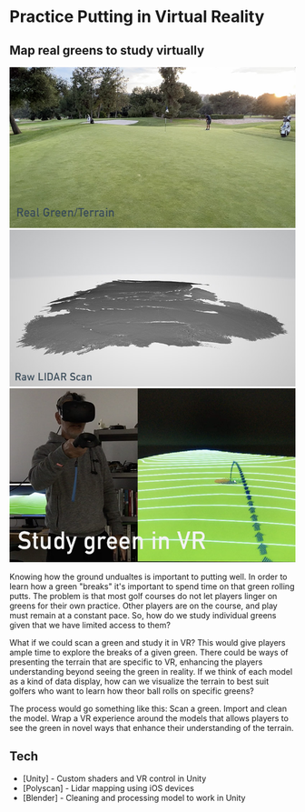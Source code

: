 # Practice Putting in Virtual Reality
## Map real greens to study virtually

![real_green](git_real_green.jpg)
![raw_scan](git_raw_scan.jpg)
![putt_vr](git_vr.jpg)

Knowing how the ground undualtes is important to putting well. In order to learn how a green "breaks" it's important to spend time on that green rolling putts. The problem is that most golf courses do not let players linger on greens for their own practice. Other players are on the course, and play must remain at a constant pace. So, how do we study individual greens given that we have limited access to them?

What if we could scan a green and study it in VR? This would give players ample time to explore the breaks of a given green. There could be ways of presenting the terrain that are specific to VR, enhancing the players understanding beyond seeing the green in reality. If we think of each model as a kind of data display, how can we visualize the terrain to best suit golfers who want to learn how theor ball rolls on specific greens?

The process would go something like this: Scan a green. Import and clean the model. Wrap a VR experience around the models that allows players to see the green in novel ways that enhance their understanding of the terrain.

## Tech

- [Unity] - Custom shaders and VR control in Unity
- [Polyscan] - Lidar mapping using iOS devices
- [Blender] - Cleaning and processing model to work in Unity
